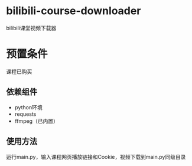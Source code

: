 # bilibili-course-downloader
bilibili课堂视频下载器
# 预置条件
课程已购买
## 依赖组件
- python环境
- requests
- ffmpeg（已内置）
## 使用方法
运行main.py，输入课程网页播放链接和Cookie，视频下载到main.py同级目录